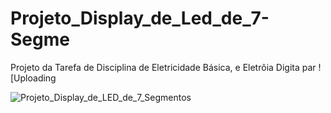 # Projeto_Display_de_Led_de_7-Segme
Projeto da Tarefa de Disciplina de Eletricidade Básica, e Eletrôia Digita par
![Uploading 

![Projeto_Display_de_LED_de_7_Segmentos](https://github.com/user-attachments/assets/9eec8055-4d3a-4ee0-8d12-18627fa1eed5)
